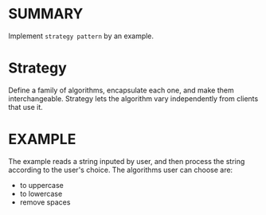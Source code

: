 SUMMARY
=======
Implement `strategy pattern` by an example.

Strategy
========
Define a family of algorithms, encapsulate each one, and make them interchangeable.
Strategy lets the algorithm vary independently from clients that use it.

EXAMPLE
=======
The example reads a string inputed by user, and then process the string according to the user's choice.
The algorithms user can choose are:
* to uppercase
* to lowercase
* remove spaces

